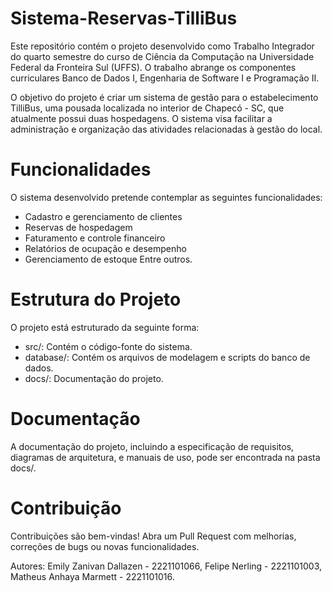 # Sistema-Reservas-TilliBus
Este repositório contém o projeto desenvolvido como Trabalho Integrador do quarto semestre do curso de Ciência da Computação na Universidade Federal da Fronteira Sul (UFFS). O trabalho abrange os componentes curriculares Banco de Dados I, Engenharia de Software I e Programação II.

O objetivo do projeto é criar um sistema de gestão para o estabelecimento TilliBus, uma pousada localizada no interior de Chapecó - SC, que atualmente possui duas hospedagens. O sistema visa facilitar a administração e organização das atividades relacionadas à gestão do local.

# Funcionalidades
O sistema desenvolvido pretende contemplar as seguintes funcionalidades:

- Cadastro e gerenciamento de clientes
- Reservas de hospedagem
- Faturamento e controle financeiro
- Relatórios de ocupação e desempenho
- Gerenciamento de estoque 
Entre outros.

# Estrutura do Projeto
O projeto está estruturado da seguinte forma:

- src/: Contém o código-fonte do sistema.
- database/: Contém os arquivos de modelagem e scripts do banco de dados.
- docs/: Documentação do projeto.
  
# Documentação
A documentação do projeto, incluindo a especificação de requisitos, diagramas de arquitetura, e manuais de uso, pode ser encontrada na pasta docs/.

# Contribuição
Contribuições são bem-vindas! Abra um Pull Request com melhorias, correções de bugs ou novas funcionalidades.

Autores:
Emily Zanivan Dallazen - 2221101066,
Felipe Nerling - 2221101003,
Matheus Anhaya Marmett - 2221101016.
